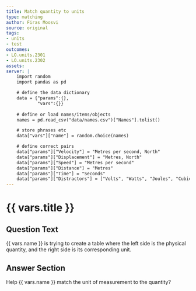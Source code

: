 ```yaml
---
title: Match quantity to units
type: matching
author: Firas Moosvi
source: original
tags:
- units
- test
outcomes:
- LO.units.2301
- LO.units.2302
assets:
server: |
    import random
    import pandas as pd

    # define the data dictionary
    data = {"params":{},
            "vars":{}}
    
    # define or load names/items/objects
    names = pd.read_csv("data/names.csv")["Names"].tolist()

    # store phrases etc
    data["vars"]["name"] = random.choice(names)

    # define correct pairs
    data["params"]["Velocity"] = "Metres per second, North"
    data["params"]["Displacement"] = "Metres, North"
    data["params"]["Speed"] = "Metres per second"
    data["params"]["Distance"] = "Metres"
    data["params"]["Time"] = "Seconds"
    data["params"]["Distractors"] = ["Volts", "Watts", "Joules", "Cubic Metres", "Kilograms"]
---
```

# {{ vars.title }}

## Question Text

{{ vars.name }} is trying to create a table where the left side is the physical quantity, and the right side is its corresponding unit.

## Answer Section

Help {{ vars.name }} match the unit of measurement to the quantity?